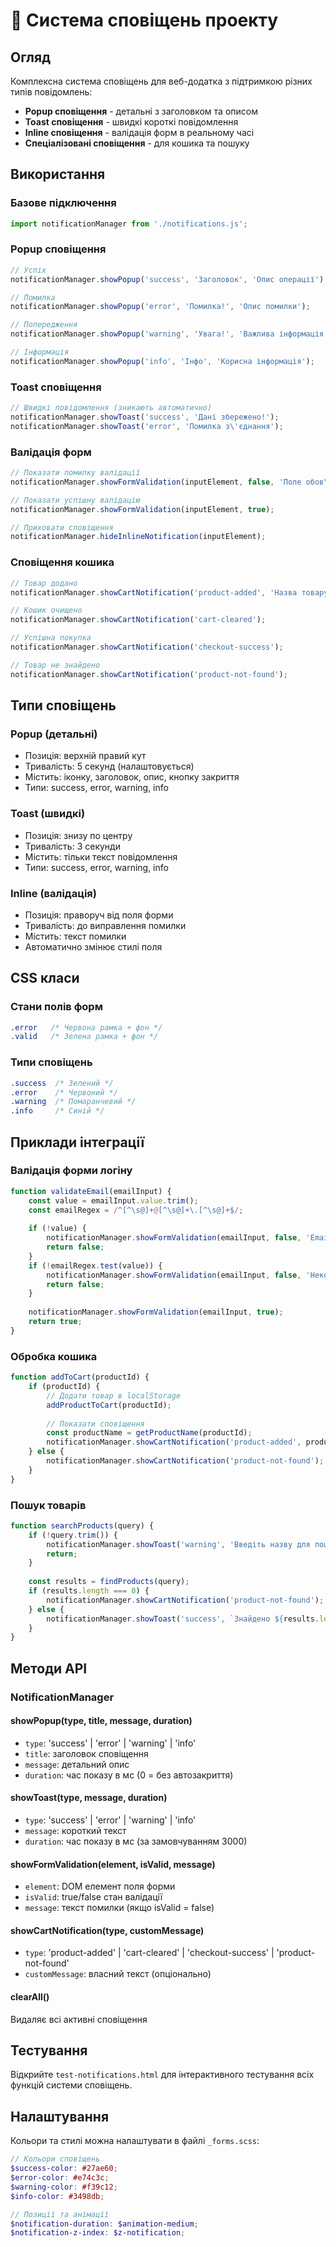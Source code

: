 # 🔔 Система сповіщень проекту

## Огляд

Комплексна система сповіщень для веб-додатка з підтримкою різних типів повідомлень:
- **Popup сповіщення** - детальні з заголовком та описом
- **Toast сповіщення** - швидкі короткі повідомлення
- **Inline сповіщення** - валідація форм в реальному часі
- **Спеціалізовані сповіщення** - для кошика та пошуку

## Використання

### Базове підключення
```javascript
import notificationManager from './notifications.js';
```

### Popup сповіщення
```javascript
// Успіх
notificationManager.showPopup('success', 'Заголовок', 'Опис операції');

// Помилка  
notificationManager.showPopup('error', 'Помилка!', 'Опис помилки');

// Попередження
notificationManager.showPopup('warning', 'Увага!', 'Важлива інформація');

// Інформація
notificationManager.showPopup('info', 'Інфо', 'Корисна інформація');
```

### Toast сповіщення
```javascript
// Швидкі повідомлення (зникають автоматично)
notificationManager.showToast('success', 'Дані збережено!');
notificationManager.showToast('error', 'Помилка з\'єднання');
```

### Валідація форм
```javascript
// Показати помилку валідації
notificationManager.showFormValidation(inputElement, false, 'Поле обов\'язкове');

// Показати успішну валідацію
notificationManager.showFormValidation(inputElement, true);

// Приховати сповіщення
notificationManager.hideInlineNotification(inputElement);
```

### Сповіщення кошика
```javascript
// Товар додано
notificationManager.showCartNotification('product-added', 'Назва товару');

// Кошик очищено
notificationManager.showCartNotification('cart-cleared');

// Успішна покупка
notificationManager.showCartNotification('checkout-success');

// Товар не знайдено
notificationManager.showCartNotification('product-not-found');
```

## Типи сповіщень

### Popup (детальні)
- Позиція: верхній правий кут
- Тривалість: 5 секунд (налаштовується)
- Містить: іконку, заголовок, опис, кнопку закриття
- Типи: success, error, warning, info

### Toast (швидкі)
- Позиція: знизу по центру
- Тривалість: 3 секунди
- Містить: тільки текст повідомлення
- Типи: success, error, warning, info

### Inline (валідація)
- Позиція: праворуч від поля форми
- Тривалість: до виправлення помилки
- Містить: текст помилки
- Автоматично змінює стилі поля

## CSS класи

### Стани полів форм
```css
.error   /* Червона рамка + фон */
.valid   /* Зелена рамка + фон */
```

### Типи сповіщень
```css
.success  /* Зелений */
.error    /* Червоний */
.warning  /* Помаранчевий */
.info     /* Синій */
```

## Приклади інтеграції

### Валідація форми логіну
```javascript
function validateEmail(emailInput) {
    const value = emailInput.value.trim();
    const emailRegex = /^[^\s@]+@[^\s@]+\.[^\s@]+$/;
    
    if (!value) {
        notificationManager.showFormValidation(emailInput, false, 'Email обов\'язковий');
        return false;
    }
    if (!emailRegex.test(value)) {
        notificationManager.showFormValidation(emailInput, false, 'Некоректний email');
        return false;
    }
    
    notificationManager.showFormValidation(emailInput, true);
    return true;
}
```

### Обробка кошика
```javascript
function addToCart(productId) {
    if (productId) {
        // Додати товар в localStorage
        addProductToCart(productId);
        
        // Показати сповіщення
        const productName = getProductName(productId);
        notificationManager.showCartNotification('product-added', productName);
    } else {
        notificationManager.showCartNotification('product-not-found');
    }
}
```

### Пошук товарів
```javascript
function searchProducts(query) {
    if (!query.trim()) {
        notificationManager.showToast('warning', 'Введіть назву для пошуку');
        return;
    }
    
    const results = findProducts(query);
    if (results.length === 0) {
        notificationManager.showCartNotification('product-not-found');
    } else {
        notificationManager.showToast('success', `Знайдено ${results.length} товарів`);
    }
}
```

## Методи API

### NotificationManager

#### showPopup(type, title, message, duration)
- `type`: 'success' | 'error' | 'warning' | 'info'
- `title`: заголовок сповіщення
- `message`: детальний опис
- `duration`: час показу в мс (0 = без автозакриття)

#### showToast(type, message, duration)
- `type`: 'success' | 'error' | 'warning' | 'info'  
- `message`: короткий текст
- `duration`: час показу в мс (за замовчуванням 3000)

#### showFormValidation(element, isValid, message)
- `element`: DOM елемент поля форми
- `isValid`: true/false стан валідації
- `message`: текст помилки (якщо isValid = false)

#### showCartNotification(type, customMessage)
- `type`: 'product-added' | 'cart-cleared' | 'checkout-success' | 'product-not-found'
- `customMessage`: власний текст (опціонально)

#### clearAll()
Видаляє всі активні сповіщення

## Тестування

Відкрийте `test-notifications.html` для інтерактивного тестування всіх функцій системи сповіщень.

## Налаштування

Кольори та стилі можна налаштувати в файлі `_forms.scss`:

```scss
// Кольори сповіщень
$success-color: #27ae60;
$error-color: #e74c3c; 
$warning-color: #f39c12;
$info-color: #3498db;

// Позиції та анімації
$notification-duration: $animation-medium;
$notification-z-index: $z-notification;
```